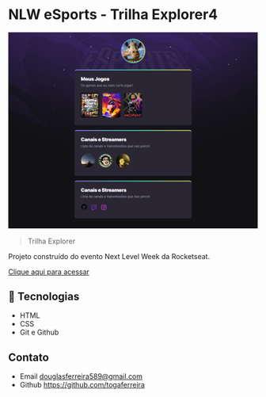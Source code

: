 # NLW eSports - Trilha Explorer4

![preview](./togaferreira.github.io_NLW-Esports-site_.png)

> Trilha Explorer

Projeto construído do evento Next Level Week da Rocketseat.

[Clique aqui para acessar](https://togaferreira.github.io/NLW-Esports-site/)

## 🧰 Tecnologias

- HTML
- CSS
- Git e Github

## Contato

- Email douglasferreira589@gmail.com
- Github https://github.com/togaferreira
